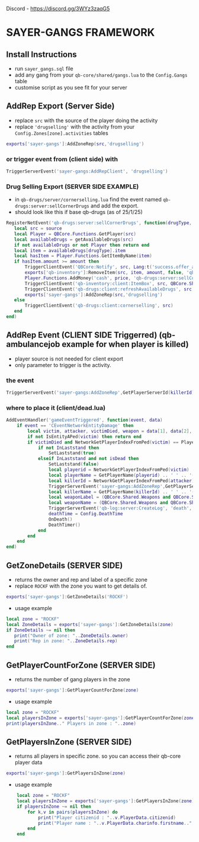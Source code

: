 
Discord - https://discord.gg/3WYz3zaqG5

# SAYER-GANGS FRAMEWORK

## Install Instructions

 - run `sayer_gangs.sql` file
 - add any gang from your `qb-core/shared/gangs.lua` to the `Config.Gangs` table
 - customise script as you see fit for your server

## AddRep Export (Server Side)
 - replace `src` with the source of the player doing the activity
 - replace `'drugselling'` with the activity from your `Config.Zones[zone].activities` tables

```lua
exports['sayer-gangs']:AddZoneRep(src,'drugselling')
```
### or trigger event from (client side) with 
```lua
TriggerServerEvent('sayer-gangs:AddRepClient', 'drugselling')
```

### Drug Selling Export (SERVER SIDE EXAMPLE)

 - in `qb-drugs/server/cornerselling.lua` find the event named `qb-drugs:server:sellCornerDrugs` and add the export. 
 - should look like this if base qb-drugs (as of 25/1/25)
 ```lua
 RegisterNetEvent('qb-drugs:server:sellCornerDrugs', function(drugType, amount, price)
    local src = source
    local Player = QBCore.Functions.GetPlayer(src)
    local availableDrugs = getAvailableDrugs(src)
    if not availableDrugs or not Player then return end
    local item = availableDrugs[drugType].item
    local hasItem = Player.Functions.GetItemByName(item)
    if hasItem.amount >= amount then
        TriggerClientEvent('QBCore:Notify', src, Lang:t('success.offer_accepted'), 'success')
        exports['qb-inventory']:RemoveItem(src, item, amount, false, 'qb-drugs:server:sellCornerDrugs')
        Player.Functions.AddMoney('cash', price, 'qb-drugs:server:sellCornerDrugs')
        TriggerClientEvent('qb-inventory:client:ItemBox', src, QBCore.Shared.Items[item], 'remove')
        TriggerClientEvent('qb-drugs:client:refreshAvailableDrugs', src, getAvailableDrugs(src))
        exports['sayer-gangs']:AddZoneRep(src,'drugselling')
    else
        TriggerClientEvent('qb-drugs:client:cornerselling', src)
    end
end)
```

## AddRep Event (CLIENT SIDE Triggerred) (qb-ambulancejob example for when player is killed)
 - player source is not needed for client export
 - only parameter to trigger is the activity. 

### the event
```lua
TriggerServerEvent('sayer-gangs:AddZoneRep',GetPlayerServerId(killerId), 'killing', false)
```
### where to place it (client/dead.lua)
```lua
AddEventHandler('gameEventTriggered', function(event, data)
    if event == 'CEventNetworkEntityDamage' then
        local victim, attacker, victimDied, weapon = data[1], data[2], data[4], data[7]
        if not IsEntityAPed(victim) then return end
        if victimDied and NetworkGetPlayerIndexFromPed(victim) == PlayerId() and IsEntityDead(PlayerPedId()) then
            if not InLaststand then
                SetLaststand(true)
            elseif InLaststand and not isDead then
                SetLaststand(false)
                local playerid = NetworkGetPlayerIndexFromPed(victim)
                local playerName = GetPlayerName(playerid) .. ' ' .. '(' .. GetPlayerServerId(playerid) .. ')' or Lang:t('info.self_death')
                local killerId = NetworkGetPlayerIndexFromPed(attacker)
                TriggerServerEvent('sayer-gangs:AddZoneRep',GetPlayerServerId(killerId), 'killing', false) --HERE ... PLACE IT HERE
                local killerName = GetPlayerName(killerId) .. ' ' .. '(' .. GetPlayerServerId(killerId) .. ')' or Lang:t('info.self_death')
                local weaponLabel = (QBCore.Shared.Weapons and QBCore.Shared.Weapons[weapon] and QBCore.Shared.Weapons[weapon].label) or 'Unknown'
                local weaponName = (QBCore.Shared.Weapons and QBCore.Shared.Weapons[weapon] and QBCore.Shared.Weapons[weapon].name) or 'Unknown'
                TriggerServerEvent('qb-log:server:CreateLog', 'death', Lang:t('logs.death_log_title', { playername = playerName, playerid = GetPlayerServerId(playerid) }), 'red', Lang:t('logs.death_log_message', { killername = killerName, playername = playerName, weaponlabel = weaponLabel, weaponname = weaponName }))
                deathTime = Config.DeathTime
                OnDeath()
                DeathTimer()
            end
        end
    end
end)
```

## GetZoneDetails (SERVER SIDE)

 - returns the owner and rep and label of a specific zone
 - replace `ROCKF` with the zone you want to get details of.

```lua
exports['sayer-gangs']:GetZoneDetails('ROCKF')
```

 - usage example
 ```lua
 local zone = "ROCKF"
 local ZoneDetails = exports['sayer-gangs']:GetZoneDetails(zone)
 if ZoneDetails ~= nil then
    print("Owner of zone: "..ZoneDetails.owner)
    print("Rep in zone: "..ZoneDetails.rep)
 end
 ```

 ## GetPlayerCountForZone (SERVER SIDE)

 - returns the number of gang players in the zone

```lua
exports['sayer-gangs']:GetPlayerCountForZone(zone)
```

 - usage example
 ```lua
 local zone = "ROCKF"
 local playersInZone = exports['sayer-gangs']:GetPlayerCountForZone(zone)
 print(playersInZone.." Players in zone : "..zone)
 ```

## GetPlayersInZone (SERVER SIDE)

 - returns all players in specific zone. so you can access their qb-core player data

```lua
exports['sayer-gangs']:GetPlayersInZone(zone)
```

 - usage example
```lua
    local zone = "ROCKF"
    local playersInZone = exports['sayer-gangs']:GetPlayersInZone(zone)
    if playersInZone ~= nil then
        for k,v in pairs(playersInZone) do
            print("Player citizenid : "..v.PlayerData.citizenid)
            print("Player name : "..v.PlayerData.charinfo.firstname.." / "..v.PlayerData.charinfo.lastname)
        end
    end
```